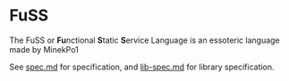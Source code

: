 # FuSS

The FuSS or **Fu**nctional **S**tatic **S**ervice Language is an essoteric language made by MinekPo1

See [spec.md](spec.md) for specification, and [lib-spec.md](lib-spec.md) for library specification.
